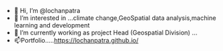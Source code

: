 - 👋 Hi, I’m @lochanpatra
- 👀 I’m interested in ...climate change,GeoSpatial data analysis,machine learning and development
- 🌱 I’m currently working as project Head (Geospatial Division) ...
- 📫Portfolio.....https://lochanpatra.github.io/

<!---
lochanpatra/lochanpatra is a ✨ special ✨ repository because its `README.md` (this file) appears on your GitHub profile.
You can click the Preview link to take a look at your changes.
--->
